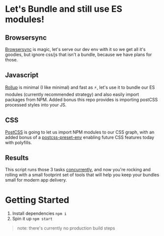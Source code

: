 # Let's Bundle and still use ES modules!

## Browsersync
[Browsersync](https://www.browsersync.io) is magic, let's serve our dev env with it so we get all it's goodies, but ignore css/js that isn't a bundle, because we have plans for those.

## Javascript
[Rollup](https://rollupjs.org) is minimal (I like minimal) and fast as ⚡️, let's use it to bundle our ES modules (currently recommended strategy) and also easily import packages from NPM. Added bonus this repo provides is importing postCSS processed styles into your JS. 

## CSS
[PostCSS](https://postcss.org) is going to let us import NPM modules to our CSS graph, with an added bonus of a [postcss-preset-env](https://preset-env.cssdb.org/) enabling future CSS features today with polyfills. 

## Results
This script runs those 3 tasks [concurrently](https://www.npmjs.com/package/concurrently), and now you're rocking and rolling with a small footprint set of tools that will help you keep your bundles small for modern app delivery. 

# Getting Started
1. Install dependencies `npm i`
2. Spin it up `npm start`

> note: there's currently no production build steps
